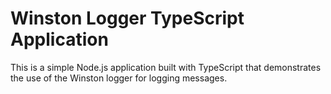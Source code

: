 # Winston Logger TypeScript Application

This is a simple Node.js application built with TypeScript that demonstrates the use of the Winston logger for logging messages.